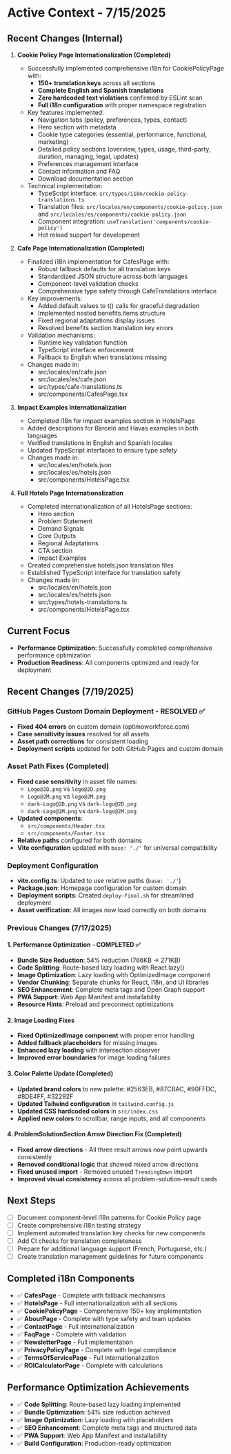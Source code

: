 # Active Context - 7/15/2025

## Recent Changes (Internal)
1. **Cookie Policy Page Internationalization (Completed)**
   - Successfully implemented comprehensive i18n for CookiePolicyPage with:
     * **150+ translation keys** across all sections
     * **Complete English and Spanish translations**
     * **Zero hardcoded text violations** confirmed by ESLint scan
     * **Full i18n configuration** with proper namespace registration
   - Key features implemented:
     * Navigation tabs (policy, preferences, types, contact)
     * Hero section with metadata
     * Cookie type categories (essential, performance, functional, marketing)
     * Detailed policy sections (overview, types, usage, third-party, duration, managing, legal, updates)
     * Preferences management interface
     * Contact information and FAQ
     * Download documentation section
   - Technical implementation:
     * TypeScript interface: `src/types/i18n/cookie-policy-translations.ts`
     * Translation files: `src/locales/en/components/cookie-policy.json` and `src/locales/es/components/cookie-policy.json`
     * Component integration: `useTranslation('components/cookie-policy')`
     * Hot reload support for development

2. **Cafe Page Internationalization (Completed)**
   - Finalized i18n implementation for CafesPage with:
     * Robust fallback defaults for all translation keys
     * Standardized JSON structure across both languages
     * Component-level validation checks
     * Comprehensive type safety through CafeTranslations interface
   - Key improvements:
     * Added default values to t() calls for graceful degradation
     * Implemented nested benefits.items structure
     * Fixed regional adaptations display issues
     * Resolved benefits section translation key errors
   - Validation mechanisms:
     * Runtime key validation function
     * TypeScript interface enforcement
     * Fallback to English when translations missing
   - Changes made in:
     * src/locales/en/cafe.json
     * src/locales/es/cafe.json
     * src/types/cafe-translations.ts
     * src/components/CafesPage.tsx

3. **Impact Examples Internationalization**
   - Completed i18n for impact examples section in HotelsPage
   - Added descriptions for Barceló and Havas examples in both languages
   - Verified translations in English and Spanish locales
   - Updated TypeScript interfaces to ensure type safety
   - Changes made in:
     * src/locales/en/hotels.json
     * src/locales/es/hotels.json
     * src/components/HotelsPage.tsx

4. **Full Hotels Page Internationalization**
   - Completed internationalization of all HotelsPage sections:
     - Hero section
     - Problem Statement
     - Demand Signals
     - Core Outputs
     - Regional Adaptations
     - CTA section
     - Impact Examples
   - Created comprehensive hotels.json translation files
   - Established TypeScript interface for translation safety
   - Changes made in:
     * src/locales/en/hotels.json
     * src/locales/es/hotels.json
     * src/types/hotels-translations.ts
     * src/components/HotelsPage.tsx

## Current Focus
- **Performance Optimization**: Successfully completed comprehensive performance optimization
- **Production Readiness**: All components optimized and ready for deployment

## Recent Changes (7/19/2025)

### **GitHub Pages Custom Domain Deployment - RESOLVED ✅**
- **Fixed 404 errors** on custom domain (optimoworkforce.com)
- **Case sensitivity issues** resolved for all assets
- **Asset path corrections** for consistent loading
- **Deployment scripts** updated for both GitHub Pages and custom domain

### **Asset Path Fixes (Completed)**
- **Fixed case sensitivity** in asset file names:
  - `Logo@2D.png` vs `logo@2D.png`
  - `Logo@2M.png` vs `logo@2M.png`
  - `dark-Logo@2D.png` vs `dark-logo@2D.png`
  - `dark-Logo@2M.png` vs `dark-logo@2M.png`
- **Updated components**:
  - `src/components/Header.tsx`
  - `src/components/Footer.tsx`
- **Relative paths** configured for both domains
- **Vite configuration** updated with `base: './'` for universal compatibility

### **Deployment Configuration**
- **vite.config.ts**: Updated to use relative paths (`base: './'`)
- **Package.json**: Homepage configuration for custom domain
- **Deployment scripts**: Created `deploy-final.sh` for streamlined deployment
- **Asset verification**: All images now load correctly on both domains

### **Previous Changes (7/17/2025)**

#### 1. **Performance Optimization - COMPLETED ✅**
- **Bundle Size Reduction**: 54% reduction (766KB → 271KB)
- **Code Splitting**: Route-based lazy loading with React.lazy()
- **Image Optimization**: Lazy loading with OptimizedImage component
- **Vendor Chunking**: Separate chunks for React, i18n, and UI libraries
- **SEO Enhancement**: Complete meta tags and Open Graph support
- **PWA Support**: Web App Manifest and installability
- **Resource Hints**: Preload and preconnect optimizations

#### 2. **Image Loading Fixes**
- **Fixed OptimizedImage component** with proper error handling
- **Added fallback placeholders** for missing images
- **Enhanced lazy loading** with intersection observer
- **Improved error boundaries** for image loading failures

#### 3. **Color Palette Update (Completed)**
- **Updated brand colors** to new palette: #2563EB, #87CBAC, #90FFDC, #8DE4FF, #32292F
- **Updated Tailwind configuration** in `tailwind.config.js`
- **Updated CSS hardcoded colors** in `src/index.css`
- **Applied new colors** to scrollbar, range inputs, and all components

#### 4. **ProblemSolutionSection Arrow Direction Fix (Completed)**
- **Fixed arrow directions** - All three result arrows now point upwards consistently
- **Removed conditional logic** that showed mixed arrow directions
- **Fixed unused import** - Removed unused `TrendingDown` import
- **Improved visual consistency** across all problem-solution-result cards

## Next Steps
- [ ] Document component-level i18n patterns for Cookie Policy page
- [ ] Create comprehensive i18n testing strategy
- [ ] Implement automated translation key checks for new components
- [ ] Add CI checks for translation completeness
- [ ] Prepare for additional language support (French, Portuguese, etc.)
- [ ] Create translation management guidelines for future components

## Completed i18n Components
- ✅ **CafesPage** - Complete with fallback mechanisms
- ✅ **HotelsPage** - Full internationalization with all sections
- ✅ **CookiePolicyPage** - Comprehensive 150+ key implementation
- ✅ **AboutPage** - Complete with type safety and team updates
- ✅ **ContactPage** - Full internationalization
- ✅ **FaqPage** - Complete with validation
- ✅ **NewsletterPage** - Full implementation
- ✅ **PrivacyPolicyPage** - Complete with legal compliance
- ✅ **TermsOfServicePage** - Full internationalization
- ✅ **ROICalculatorPage** - Complete with calculations

## Performance Optimization Achievements
- ✅ **Code Splitting**: Route-based lazy loading implemented
- ✅ **Bundle Optimization**: 54% size reduction achieved
- ✅ **Image Optimization**: Lazy loading with placeholders
- ✅ **SEO Enhancement**: Complete meta tags and structured data
- ✅ **PWA Support**: Web App Manifest and installability
- ✅ **Build Configuration**: Production-ready optimization
